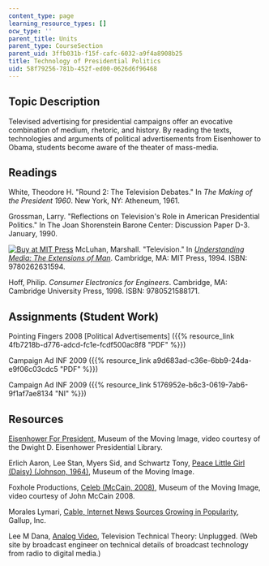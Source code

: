 ```yaml
---
content_type: page
learning_resource_types: []
ocw_type: ''
parent_title: Units
parent_type: CourseSection
parent_uid: 3ffb031b-f15f-cafc-6032-a9f4a8908b25
title: Technology of Presidential Politics
uid: 58f79256-781b-452f-ed00-0626d6f96468
---
```


Topic Description
-----------------

Televised advertising for presidential campaigns offer an evocative combination of medium, rhetoric, and history. By reading the texts, technologies and arguments of political advertisements from Eisenhower to Obama, students become aware of the theater of mass-media.

Readings
--------

White, Theodore H. "Round 2: The Television Debates." In _The Making of the President 1960_. New York, NY: Atheneum, 1961.

Grossman, Larry. "Reflections on Television's Role in American Presidential Politics." In The Joan Shorenstein Barone Center: Discussion Paper D-3. January, 1990.

[![Buy at MIT Press](/images/mp_logo.gif)](https://mitpress.mit.edu/9780262631594) McLuhan, Marshall. "Television." In [_Understanding Media: The Extensions of Man_](https://mitpress.mit.edu/9780262631594). Cambridge, MA: MIT Press, 1994. ISBN: 9780262631594.

Hoff, Philip. _Consumer Electronics for Engineers_. Cambridge, MA: Cambridge University Press, 1998. ISBN: 9780521588171.

Assignments (Student Work)
--------------------------

Pointing Fingers 2008 \[Political Advertisements\] ({{% resource_link 4fb7218b-d776-adcd-fc1e-fcdf500ac8f8 "PDF" %}})

Campaign Ad INF 2009 ({{% resource_link a9d683ad-c36e-6bb9-24da-e9f06c03cdc5 "PDF" %}})

Campaign Ad INF 2009 ({{% resource_link 5176952e-b6c3-0619-7ab6-9f1af7ae8134 "NI" %}})

Resources
---------

[Eisenhower For President](http://www.livingroomcandidate.org/commercials/1952/ike-for-president), Museum of the Moving Image, video courtesy of the Dwight D. Eisenhower Presidential Library.

Erlich Aaron, Lee Stan, Myers Sid, and Schwartz Tony, [Peace Little Girl (Daisy) (Johnson, 1964)](http://www.livingroomcandidate.org/commercials/1964/peace-little-girl-daisy), Museum of the Moving Image.

Foxhole Productions, [Celeb (McCain, 2008)](http://www.livingroomcandidate.org/commercials/2008/celeb), Museum of the Moving Image, video courtesy of John McCain 2008.

Morales Lymari, [Cable, Internet News Sources Growing in Popularity](http://www.gallup.com/poll/113314/cable-internet-news-sources-growing-popularity.aspx), Gallup, Inc.

Lee M Dana, [Analog Video](http://www.danalee.ca/ttt/analog_video.htm), Television Technical Theory: Unplugged. (Web site by broadcast engineer on technical details of broadcast technology from radio to digital media.)